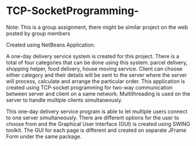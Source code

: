 # TCP-SocketProgramming-

Note: This is a group assignment, there might be similar project on the web posted by group members 

Created using NetBeans Application. 

A one-day delivery service system is created for this project. There is a total of four categories that can be done using this system: parcel delivery, shopping helper, food delivery, house moving service. Client can choose either category and their details will be sent to the server where the server will process, calculate and arrange the particular order. This application is created using TCP-socket programming for two-way communication between server and client on a same network. Multithreading is used on the server to handle multiple clients simultaneously. 

This one-day delivery service program is able to let multiple users connect to one server simultaneously. There are different options for the user to choose from and the Graphical User Interface (GUI) is created using SWING toolkit. The GUI for each page is different and created on separate JFrame Form under the same package.
